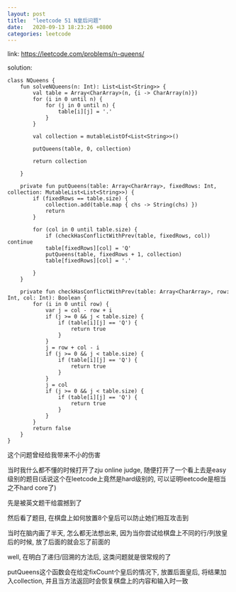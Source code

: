 ```yaml
---
layout: post
title:  "leetcode 51 N皇后问题"
date:   2020-09-13 18:23:26 +0800
categories: leetcode
---
```


link: https://leetcode.com/problems/n-queens/

solution: 

    class NQueens {
        fun solveNQueens(n: Int): List<List<String>> {
            val table = Array<CharArray>(n, {i -> CharArray(n)})
            for (i in 0 until n) {
                for (j in 0 until n) {
                    table[i][j] = '.'
                }
            }

            val collection = mutableListOf<List<String>>()

            putQueens(table, 0, collection)

            return collection

        }

        private fun putQueens(table: Array<CharArray>, fixedRows: Int, collection: MutableList<List<String>>) {
            if (fixedRows == table.size) {
                collection.add(table.map { chs -> String(chs) })
                return
            }

            for (col in 0 until table.size) {
                if (checkHasConflictWithPrev(table, fixedRows, col)) continue
                table[fixedRows][col] = 'Q'
                putQueens(table, fixedRows + 1, collection)
                table[fixedRows][col] = '.'

            }
        }

        private fun checkHasConflictWithPrev(table: Array<CharArray>, row: Int, col: Int): Boolean {
            for (i in 0 until row) {
                var j = col - row + i
                if (j >= 0 && j < table.size) {
                    if (table[i][j] == 'Q') {
                        return true
                    }
                }
                j = row + col - i
                if (j >= 0 && j < table.size) {
                    if (table[i][j] == 'Q') {
                        return true
                    }
                }
                j = col
                if (j >= 0 && j < table.size) {
                    if (table[i][j] == 'Q') {
                        return true
                    }
                }
            }
            return false
        }
    }



这个问题曾经给我带来不小的伤害

当时我什么都不懂的时候打开了zju online judge, 随便打开了一个看上去是easy级别的题目(话说这个在leetcode上竟然是hard级别的, 可以证明leetcode是相当之不hard core了)

先是被英文题干给震撼到了

然后看了题目, 在棋盘上如何放置8个皇后可以防止她们相互攻击到

当时在脑内画了半天, 怎么都无法想出来, 因为当你尝试给棋盘上不同的行/列放皇后的时候, 放了后面的就会忘了前面的

well, 在明白了递归/回溯的方法后, 这类问题就是很常规的了

putQueens这个函数会在给定fixCount个皇后的情况下, 放置后面皇后, 将结果加入collection, 并且当方法返回时会恢复棋盘上的内容和输入时一致